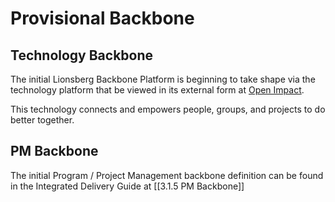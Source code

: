 # Provisional Backbone

## Technology Backbone

The initial Lionsberg Backbone Platform is beginning to take shape via the technology platform that be viewed in its external form at [Open Impact](https://impact.openfuturecoalition.org/marketplace/card-grid). 

This technology connects and empowers people, groups, and projects to do better together. 

## PM Backbone

The initial Program / Project Management backbone definition can be found in the Integrated Delivery Guide at [[3.1.5 PM Backbone]] 